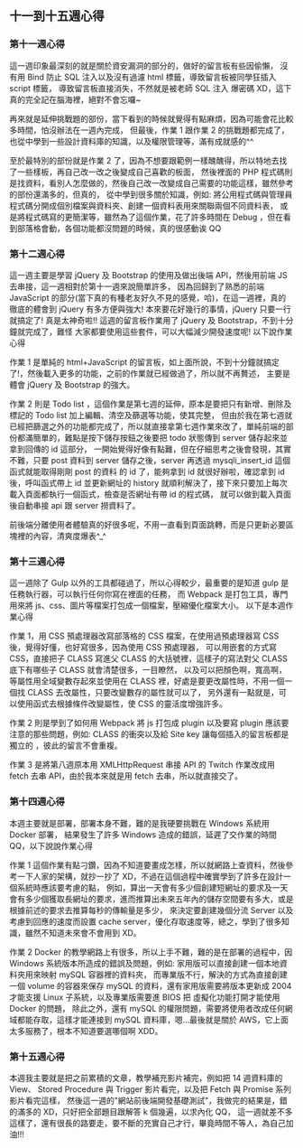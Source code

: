 ## 十一到十五週心得

### 第十一週心得

這一週印象最深刻的就是關於資安漏洞的部分的，做好的留言板有些因偷懶，
沒有用 Bind 防止 SQL 注入以及沒有過濾 html 標籤，導致留言板被同學狂插入 script 標籤，
導致留言板直接消失，不然就是被老師 SQL 注入 爆密碼 XD，這下真的完全記在腦海裡，絕對不會忘囉~

再來就是延伸挑戰題的部份，當下看到的時候就覺得有點麻煩，因為可能會花比較多時間，怕沒辦法在一週內完成，
但最後，作業 1 跟作業 2 的挑戰題都完成了，也從中學到一些設計資料庫的知識，以及權限管理等，滿有成就感的^^

至於最特別的部份就是作業 2 了，因為不想要跟範例一樣醜醜得，所以特地去找了一些樣板，再自己改一改之後變成自己喜歡的板面，
然後裡面的 PHP 程式碼則是找資料，看別人怎麼做的，然後自己改一改變成自己需要的功能這樣，雖然參考的部份還滿多的，但真的，
從中學到很多關於知識，例如: 將公用程式碼與管理員程式碼分開成個別檔案與資料夾、創建一個資料表用來關聯兩個不同資料表，
或是將程式碼寫的更簡潔等，雖然為了這個作業，花了許多時間在 Debug ，但在看到部落格會動，各個功能都沒問題的時候，真的很感動诶 QQ

### 第十二週心得

這一週主要是學習 jQuery 及 Bootstrap 的使用及做出後端 API，然後用前端 JS 去串接，這一週相對於第十一週來說簡單許多，
因為回歸到了熟悉的前端 JavaScript 的部分(當下真的有種老友好久不見的感覺，哈)，在這一週裡，真的徹底的體會到 jQuery 有多方便與強大!
本來要花好幾行的事情，jQuery 只要一行就搞定了! 真是太神奇啦!!
這週的留言板作業用了 jQuery 及 Bootstrap，不到十分鐘就完成了，難怪
大家都要使用這些套件，可以大幅減少開發速度呢! 以下說作業心得

作業 1 是單純的 html+JavaScript 的留言板，如上面所說，不到十分鐘就搞定了!，然後載入更多的功能，之前的作業就已經做過了，所以就不再贅述，
主要是體會 jQuery 及 Bootstrap 的強大。

作業 2 則是 Todo list ，這個作業是第七週的延伸，原本是要把只有新增、刪除及標記的 Todo list 加上編輯、清空及篩選等功能，使其完整，
但由於我在第七週就已經把篩選之外的功能都完成了，所以就直接拿第七週作業來改了，單純前端的部份都滿簡單的，難點是按下儲存按鈕之後要把 todo 狀態傳到 server 儲存起來並拿到回傳的 id 這部分，
一開始覺得好像有點難，但在仔細思考之後會發現，其實不難，只要 post 資料到 server 儲存之後，server 再透過 mysqli_insert_id 這個函式就能取得剛剛 post 的資料
的 id 了，能夠拿到 id 就很好辦啦，確認拿到 id 後，呼叫函式帶上 id 並更新網址的 history 就順利解決了，接下來只要加上每次載入頁面都執行一個函式，檢查是否網址有帶 id 的程式碼，
就可以做到載入頁面後自動串接 api 跟 server 撈資料了。

前後端分離使用者體驗真的好很多呢，不用一直看到頁面跳轉，而是只更新必要區塊裡的內容，清爽度爆表^\_^

### 第十三週心得

這一週除了 Gulp 以外的工具都碰過了，所以心得較少，最重要的是知道 gulp 是任務執行器，可以執行任何你寫在裡面的任務，
而 Webpack 是打包工具，專門用來將 js、css、圖片等檔案打包成一個檔案，壓縮優化檔案大小。
以下是本週作業心得

作業 1，用 CSS 預處理器改寫部落格的 CSS 檔案，在使用過預處理器寫 CSS 後，覺得好懂，也好寫很多，因為使用 CSS 預處理器，
可以用嵌套的方式寫 CSS，直接把子 CLASS 寫進父 CLASS 的大括號裡，這樣子的寫法對父 CLASS 底下有哪些子 CLASS 就會清楚很多，一目瞭然，
以及可以把顏色啊，寬高啊，等屬性用全域變數存起來並使用在 CLASS 裡，好處是要更改屬性時，不用一個一個找 CLASS 去改屬性，只要改變數存的屬性就可以了，
另外還有一點就是，可以使用函式去根據條件改變屬性，使 CSS 的靈活度增強許多。

作業 2 則是學到了如何用 Webpack 將 js 打包成 plugin 以及要寫 plugin 應該要注意的那些問題，例如: CLASS 的衝突以及給 Site key 讓每個插入的留言板都是獨立的
，彼此的留言不會重複。

作業 3 是將第八週原本用 XMLHttpRequest 串接 API 的 Twitch 作業改成用 fetch 去串 API，由於我本來就是用 fetch 去串，所以就直接交了。

### 第十四週心得

本週主要就是部署，部署本身不難，難的是我硬要挑戰在 Windows 系統用 Docker 部署，
結果發生了許多 Windows 造成的錯誤，延遲了交作業的時間 QQ，以下說說作業心得

作業 1 這個作業有點刁鑽，因為不知道要畫成怎樣，所以就網路上查資料，然後參考一下人家的架構，就抄一抄了 XD，不過在這個過程中確實學到了許多在設計一個系統時應該要考慮的點，
例如，算出一天會有多少個創建短網址的要求及一天會有多少個獲取長網址的要求，進而推算出未來五年內的儲存空間要有多大，或是根據前述的要求去推算每秒的傳輸量是多少，
來決定要創建幾個分流 Server 以及考慮到回應的速度而設置 cache server，優化存取速度等，總之，學到了很多知識，雖然不知道未來會不會用到 XD。

作業 2 Docker 的教學網路上有很多，所以上手不難，難的是在部署的過程中，因 Windows 系統版本所造成的錯誤及問題，例如: 家用版可以直接創建一個本地資料夾用來映射 mySQL 容器裡的資料夾，
而專業版不行，解決的方式為直接創建一個 volume 的容器來保存 mySQL 的資料，還有家用版需要將版本更新成 2004 才能支援 Linux 子系統，以及專業版需要進 BIOS 把 虛擬化功能打開才能使用 Docker 的問題，
除此之外，還有 mySQL 的權限問題，需要將使用者改成任何網域都能存取，這樣才能連接到 mySQL 資料庫，嗯...最後就是關於 AWS，它上面太多服務了，根本不知道要選哪個啊 XDD。

### 第十五週心得

本週我主要就是把之前累積的文章，教學補充影片補完，例如把 14 週資料庫的 View、 Stored Procedure 與 Trigger 影片看完，以及把 Fetch 與 Promise 系列影片看完這樣，
然後這一週的"網站前後端開發基礎測試"，我做完的結果是，錯的滿多的 XD，只好把全部題目跟解答 k 個幾遍，以求內化 QQ，
這一週就差不多這樣了，還有很長的路要走，要不斷的充實自己才行，畢竟時間不等人，為自己加油!!!
